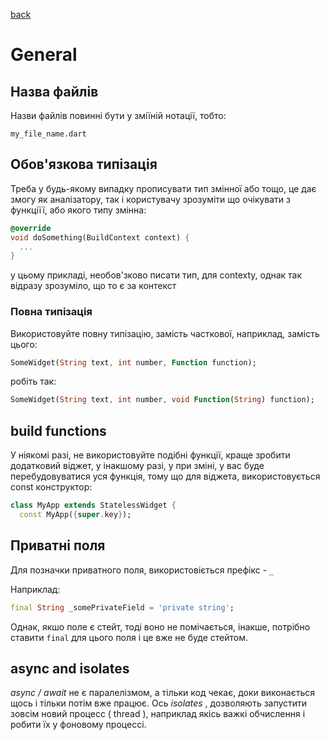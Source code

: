 [back](../../README.md)

# General

## Назва файлів

Назви файлів повинні бути у зміїній нотації, тобто:

```
my_file_name.dart
```

## Обов'язкова типізація

Треба у будь-якому випадку прописувати тип змінної або тощо, це дає змогу як аналізатору, так і користувачу зрозуміти що очікувати з функціїї, або якого типу змінна:

```dart
@override
void doSomething(BuildContext context) {
  ...
}
```

у цьому прикладі, необов'зково писати тип, для contexty, однак так відразу зрозуміло, що то є за контекст

### Повна типізація

Використовуйте повну типізацію, замість часткової, наприклад, замість цього:

```dart
SomeWidget(String text, int number, Function function);
```

робіть так:

```dart
SomeWidget(String text, int number, void Function(String) function);
```

## build functions

У ніякомі разі, не використовуйте подібні функції, краще зробити додатковий віджет, у інакшому разі, у при зміні, у вас буде перебудовуватися уся функція, тому що для віджета, використовується const конструктор:

```dart
class MyApp extends StatelessWidget {
  const MyApp({super.key});
```

## Приватні поля

Для позначки приватного поля, використовіється префікс - `_`

Наприклад:

```dart
final String _somePrivateField = 'private string';
```

Однак, якшо поле є стейт, тоді воно не помічається, інакше, потрібно ставити `final` для цього поля і це вже не буде стейтом.

## async and isolates

_async / await_ не є паралелізмом, а тільки код чекає, доки виконається щось і тільки потім вже працює.
Ось _isolates_ , дозволяють запустити зовсім новий процесс ( thread ), наприклад якісь важкі обчислення і робити їх у фоновому процессі.

 <!-- TODO: додати більше інформації про isolates та якісь приклади -->

